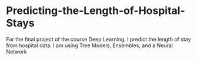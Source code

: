 # Predicting-the-Length-of-Hospital-Stays
For the final project of the course Deep Learning. I predict the length of stay from hospital data. I am using Tree Models, Ensembles, and a Neural Network
